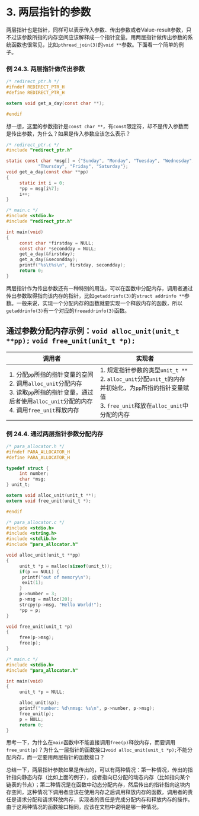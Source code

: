 # 3. 两层指针的参数

两层指针也是指针，同样可以表示传入参数、传出参数或者Value-result参数，只不过该参数所指的内存空间应该解释成一个指针变量。用两层指针做传出参数的系统函数也很常见，比如`pthread_join(3)`的`void **`参数。下面看一个简单的例子。

### 例 24.3. 两层指针做传出参数

```c
/* redirect_ptr.h */
#ifndef REDIRECT_PTR_H
#define REDIRECT_PTR_H

extern void get_a_day(const char **);

#endif
```

想一想，这里的参数指针是`const char **`，有`const`限定符，却不是传入参数而是传出参数，为什么？如果是传入参数应该怎么表示？

```c
/* redirect_ptr.c */
#include "redirect_ptr.h"

static const char *msg[] = {"Sunday", "Monday", "Tuesday", "Wednesday",
			"Thursday", "Friday", "Saturday"};
void get_a_day(const char **pp)
{
     static int i = 0;
     *pp = msg[i%7];
     i++;
}
```

```c
/* main.c */
#include <stdio.h>
#include "redirect_ptr.h"

int main(void)
{
     const char *firstday = NULL;
     const char *secondday = NULL;
     get_a_day(&firstday);
     get_a_day(&secondday);
     printf("%s\t%s\n", firstday, secondday);
     return 0;
}
```

两层指针作为传出参数还有一种特别的用法，可以在函数中分配内存，调用者通过传出参数取得指向该内存的指针，比如`getaddrinfo(3)`的`struct addrinfo **`参数。一般来说，实现一个分配内存的函数就要实现一个释放内存的函数，所以`getaddrinfo(3)`有一个对应的`freeaddrinfo(3)`函数。

## 通过参数分配内存示例：`void alloc_unit(unit_t **pp);` `void free_unit(unit_t *p);`

| 调用者 | 实现者 |
|--------|--------|
| 1. 分配`pp`所指的指针变量的空间<br>2. 调用`alloc_unit`分配内存<br>3. 读取`pp`所指的指针变量，通过后者使用`alloc_unit`分配的内存<br>4. 调用`free_unit`释放内存 | 1. 规定指针参数的类型`unit_t **`<br>2. `alloc_unit`分配`unit_t`的内存并初始化，为`pp`所指的指针变量赋值<br>3. `free_unit`释放在`alloc_unit`中分配的内存 |

### 例 24.4. 通过两层指针参数分配内存

```c
/* para_allocator.h */
#ifndef PARA_ALLOCATOR_H
#define PARA_ALLOCATOR_H

typedef struct {
     int number;
     char *msg;
} unit_t;

extern void alloc_unit(unit_t **);
extern void free_unit(unit_t *);

#endif
```

```c
/* para_allocator.c */
#include <stdio.h>
#include <string.h>
#include <stdlib.h>
#include "para_allocator.h"

void alloc_unit(unit_t **pp)
{
     unit_t *p = malloc(sizeof(unit_t));
     if(p == NULL) {
	  printf("out of memory\n");
	  exit(1);
     }
     p->number = 3;
     p->msg = malloc(20);
     strcpy(p->msg, "Hello World!");
     *pp = p;
}

void free_unit(unit_t *p)
{
     free(p->msg);
     free(p);
}
```

```c
/* main.c */
#include <stdio.h>
#include "para_allocator.h"

int main(void)
{
     unit_t *p = NULL;

     alloc_unit(&p);
     printf("number: %d\nmsg: %s\n", p->number, p->msg);
     free_unit(p);
     p = NULL;
     return 0;
}
```

思考一下，为什么在`main`函数中不能直接调用`free(p)`释放内存，而要调用`free_unit(p)`？为什么一层指针的函数接口`void alloc_unit(unit_t *p);`不能分配内存，而一定要用两层指针的函数接口？

总结一下，两层指针参数如果是传出的，可以有两种情况：第一种情况，传出的指针指向静态内存（比如上面的例子），或者指向已分配的动态内存（比如指向某个链表的节点）；第二种情况是在函数中动态分配内存，然后传出的指针指向这块内存空间，这种情况下调用者应该在使用内存之后调用释放内存的函数，调用者的责任是请求分配和请求释放内存，实现者的责任是完成分配内存和释放内存的操作。由于这两种情况的函数接口相同，应该在文档中说明是哪一种情况。 